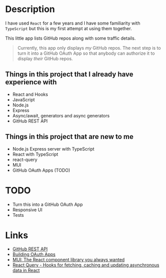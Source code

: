 # Description

I have used `React` for a few years and I have some familiarity with `TypeScript`
but this is my first attempt at using them together.

This little app lists GitHub repos along with some traffic details.

> Currently, this app only displays _my_ GitHub repos.
> The next step is to turn it into a GitHub OAuth App so that anybody can authorize
> it to display _their_ GitHub repos.

## Things in this project that I already have experience with

* React and Hooks
* JavaScript
* Node.js
* Express
* Async/await, generators and async generators
* GitHub REST API

## Things in this project that are new to me

* Node.js Express server with TypeScript
* React with TypeScript
* react-query
* MUI
* GitHub OAuth Apps (TODO)

# TODO

* Turn this into a GitHub OAuth App
* Responsive UI
* Tests

# Links

* [GitHub REST API](https://docs.github.com/en/rest)
* [Building OAuth Apps](https://docs.github.com/en/developers/apps/building-oauth-apps)
* [MUI: The React component library you always wanted](https://mui.com/)
* [React Query - Hooks for fetching, caching and updating asynchronous data in React](https://react-query.tanstack.com/)

